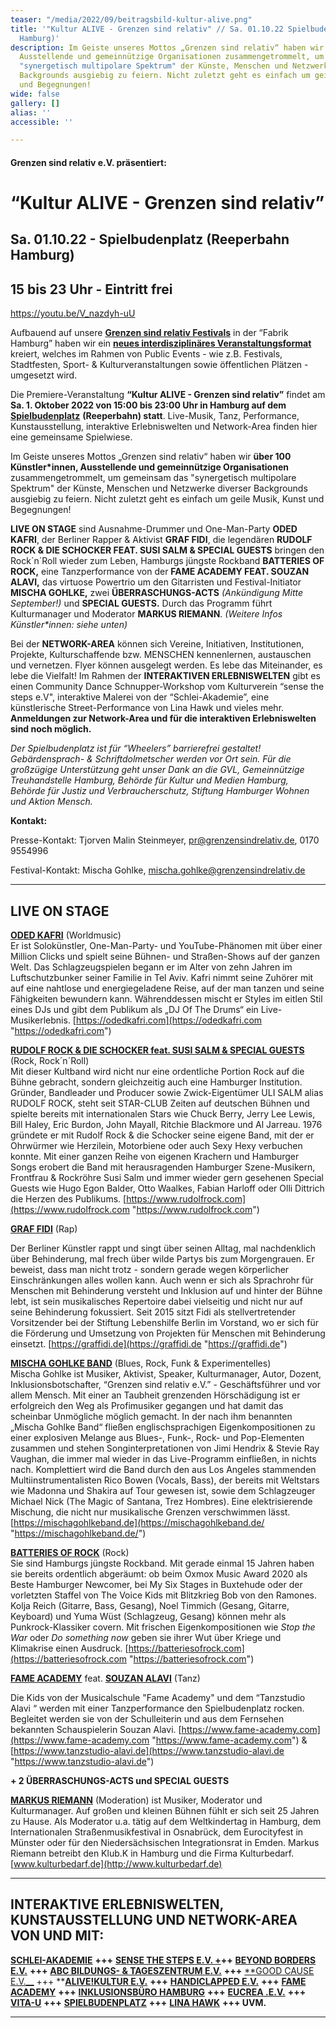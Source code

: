 ```yaml
---
teaser: "/media/2022/09/beitragsbild-kultur-alive.png"
title: '"Kultur ALIVE - Grenzen sind relativ" // Sa. 01.10.22 Spielbudenplatz (Reeperbahn
  Hamburg)'
description: Im Geiste unseres Mottos „Grenzen sind relativ“ haben wir über 100 Künstler*innen,
  Ausstellende und gemeinnützige Organisationen zusammengetrommelt, um gemeinsam das
  "synergetisch multipolare Spektrum" der Künste, Menschen und Netzwerke diverser
  Backgrounds ausgiebig zu feiern. Nicht zuletzt geht es einfach um geile Musik, Kunst
  und Begegnungen!
wide: false
gallery: []
alias: ''
accessible: ''

---
```

#### **Grenzen sind relativ e.V. präsentiert:**

# **“Kultur ALIVE - Grenzen sind relativ”**

## **Sa. 01.10.22 - Spielbudenplatz (Reeperbahn Hamburg)**

## **15 bis 23 Uhr - Eintritt frei**

https://youtu.be/V_nazdyh-uU

Aufbauend auf unsere [**Grenzen sind relativ Festivals**](https://www.grenzensindrelativ.de/aktivitaeten/projekte-und-veranstaltungen/veranstaltungsformate-fuer-dein-event/review-grenzen-sind-relativ-festivals-2017-2019) in der “Fabrik Hamburg” haben wir ein [**neues interdisziplinäres Veranstaltungsformat**](https://www.grenzensindrelativ.de/aktivitaeten/projekte-und-veranstaltungen/veranstaltungsformate-fuer-dein-event/support-inklusion) kreiert, welches im Rahmen von Public Events - wie z.B. Festivals, Stadtfesten, Sport- & Kulturveranstaltungen sowie öffentlichen Plätzen - umgesetzt wird.

Die Premiere-Veranstaltung **“Kultur ALIVE - Grenzen sind relativ”** findet am **Sa. 1. Oktober 2022 von 15:00 bis 23:00 Uhr in Hamburg auf dem** [**Spielbudenplatz**](https://spielbudenplatz.eu/) **(Reeperbahn) statt**. Live-Musik, Tanz, Performance, Kunstausstellung, interaktive Erlebniswelten und Network-Area finden hier eine gemeinsame Spielwiese.

Im Geiste unseres Mottos „Grenzen sind relativ“ haben wir **über 100 Künstler*innen, Ausstellende und gemeinnützige Organisationen** zusammengetrommelt, um gemeinsam das "synergetisch multipolare Spektrum" der Künste, Menschen und Netzwerke diverser Backgrounds ausgiebig zu feiern. Nicht zuletzt geht es einfach um geile Musik, Kunst und Begegnungen!

**LIVE ON STAGE** sind Ausnahme-Drummer und One-Man-Party **ODED KAFRI**, der Berliner Rapper & Aktivist **GRAF FIDI**, die legendären **RUDOLF ROCK & DIE SCHOCKER FEAT. SUSI SALM & SPECIAL GUESTS** bringen den Rock´n´Roll wieder zum Leben, Hamburgs jüngste Rockband **BATTERIES OF ROCK,** eine Tanzperformance von der **FAME ACADEMY FEAT. SOUZAN ALAVI,** das virtuose Powertrio um den Gitarristen und Festival-Initiator **MISCHA GOHLKE,** zwei **ÜBERRASCHUNGS-ACTS** _(Ankündigung Mitte September!)_ und **SPECIAL GUESTS.** Durch das Programm führt Kulturmanager und Moderator **MARKUS RIEMANN**. _(Weitere Infos Künstler*innen: siehe unten)_

Bei der **NETWORK-AREA** können sich Vereine, Initiativen, Institutionen, Projekte, Kulturschaffende bzw. MENSCHEN kennenlernen, austauschen und vernetzen. Flyer können ausgelegt werden. Es lebe das Miteinander, es lebe die Vielfalt! Im Rahmen der **INTERAKTIVEN ERLEBNISWELTEN** gibt es einen Community Dance Schnupper-Workshop vom Kulturverein “sense the steps e.V", interaktive Malerei von der “Schlei-Akademie”, eine künstlerische Street-Performance von Lina Hawk und vieles mehr. **Anmeldungen zur Network-Area und für die interaktiven Erlebniswelten sind noch möglich.**

_Der Spielbudenplatz ist für “Wheelers” barrierefrei gestaltet! Gebärdensprach- & Schriftdolmetscher werden vor Ort sein. Für die großzügige Unterstützung geht unser Dank an die GVL, Gemeinnützige Treuhandstelle Hamburg, Behörde für Kultur und Medien Hamburg, Behörde für Justiz und Verbraucherschutz, Stiftung Hamburger Wohnen und Aktion Mensch._

**Kontakt:**

Presse-Kontakt: Tjorven Malin Steinmeyer, [pr@grenzensindrelativ.de](mailto:pr@grenzensindrelativ.de), 0170 9554996

Festival-Kontakt: Mischa Gohlke, [mischa.gohlke@grenzensindrelativ.de](mailto:mischa.gohlke@grenzensindrelativ.de)

***

## **LIVE ON STAGE**

[**ODED KAFRI**](https://odedkafri.com/ueber/) (Worldmusic)  
Er ist Solokünstler, One-Man-Party- und YouTube-Phänomen mit über einer Million Clicks und spielt seine Bühnen- und Straßen-Shows auf der ganzen Welt. Das Schlagzeugspielen begann er im Alter von zehn Jahren im Luftschutzbunker seiner Familie in Tel Aviv. Kafri nimmt seine Zuhörer mit auf eine nahtlose und energiegeladene Reise, auf der man tanzen und seine Fähigkeiten bewundern kann. Währenddessen mischt er Styles im eitlen Stil eines DJs und gibt dem Publikum als „DJ Of The Drums“ ein Live-Musikerlebnis. [https://odedkafri.com](https://odedkafri.com "https://odedkafri.com")

[**RUDOLF ROCK & DIE SCHOCKER feat. SUSI SALM & SPECIAL GUESTS**](https://www.rudolfrock.com/) (Rock, Rock´n´Roll)  
Mit dieser Kultband wird nicht nur eine ordentliche Portion Rock auf die Bühne gebracht, sondern gleichzeitig auch eine Hamburger Institution. Gründer, Bandleader und Producer sowie Zwick-Eigentümer ULI SALM alias RUDOLF ROCK, steht seit STAR-CLUB Zeiten auf deutschen Bühnen und spielte bereits mit internationalen Stars wie Chuck Berry, Jerry Lee Lewis, Bill Haley, Eric Burdon, John Mayall, Ritchie Blackmore und Al Jarreau. 1976 gründete er mit Rudolf Rock & die Schocker seine eigene Band, mit der er Ohrwürmer wie Herzilein, Motorbiene oder auch Sexy Hexy verbuchen konnte. Mit einer ganzen Reihe von eigenen Krachern und Hamburger Songs erobert die Band mit herausragenden Hamburger Szene-Musikern, Frontfrau & Rockröhre Susi Salm und immer wieder gern gesehenen Special Guests wie Hugo Egon Balder, Otto Waalkes, Fabian Harloff oder Olli Dittrich die Herzen des Publikums. [https://www.rudolfrock.com](https://www.rudolfrock.com "https://www.rudolfrock.com")

[**GRAF FIDI**](https://graffidi.de/) (Rap)

Der Berliner Künstler rappt und singt über seinen Alltag, mal nachdenklich über Behinderung, mal frech über wilde Partys bis zum Morgengrauen. Er beweist, dass man nicht trotz - sondern gerade wegen körperlicher Einschränkungen alles wollen kann. Auch wenn er sich als Sprachrohr für Menschen mit Behinderung versteht und Inklusion auf und hinter der Bühne lebt, ist sein musikalisches Repertoire dabei vielseitig und nicht nur auf seine Behinderung fokussiert. Seit 2015 sitzt Fidi als stellvertretender Vorsitzender bei der Stiftung Lebenshilfe Berlin im Vorstand, wo er sich für die Förderung und Umsetzung von Projekten für Menschen mit Behinderung einsetzt. [https://graffidi.de](https://graffidi.de "https://graffidi.de")

[**MISCHA GOHLKE BAND**](https://mischagohlkeband.de/) (Blues, Rock, Funk & Experimentelles)  
Mischa Gohlke ist Musiker, Aktivist, Speaker, Kulturmanager, Autor, Dozent, Inklusionsbotschafter, “Grenzen sind relativ e.V.” - Geschäftsführer und vor allem Mensch. Mit einer an Taubheit grenzenden Hörschädigung ist er erfolgreich den Weg als Profimusiker gegangen und hat damit das scheinbar Unmögliche möglich gemacht. In der nach ihm benannten „Mischa Gohlke Band“ fließen englischsprachigen Eigenkompositionen zu einer explosiven Melange aus Blues-, Funk-, Rock- und Pop-Elementen zusammen und stehen Songinterpretationen von Jimi Hendrix & Stevie Ray Vaughan, die immer mal wieder in das Live-Programm einfließen, in nichts nach. Komplettiert wird die Band durch den aus Los Angeles stammenden Multiinstrumentalisten Rico Bowen (Vocals, Bass), der bereits mit Weltstars wie Madonna und Shakira auf Tour gewesen ist, sowie dem Schlagzeuger Michael Nick (The Magic of Santana, Trez Hombres). Eine elektrisierende Mischung, die nicht nur musikalische Grenzen verschwimmen lässt. [https://mischagohlkeband.de](https://mischagohlkeband.de/ "https://mischagohlkeband.de/")

[**BATTERIES OF ROCK**](https://batteriesofrock.com/) (Rock)  
Sie sind Hamburgs jüngste Rockband. Mit gerade einmal 15 Jahren haben sie bereits ordentlich abgeräumt: ob beim Oxmox Music Award 2020 als Beste Hamburger Newcomer, bei My Six Stages in Buxtehude oder der vorletzten Staffel von The Voice Kids mit Blitzkrieg Bob von den Ramones. Kolja Reich (Gitarre, Bass, Gesang), Noel Timmich (Gesang, Gitarre, Keyboard) und Yuma Wüst (Schlagzeug, Gesang) können mehr als Punkrock-Klassiker covern. Mit frischen Eigenkompositionen wie _Stop the War_ oder _Do something now_ geben sie ihrer Wut über Kriege und Klimakrise einen Ausdruck. [https://batteriesofrock.com](https://batteriesofrock.com "https://batteriesofrock.com")

[**FAME ACADEMY**](https://www.fame-academy.com/) feat. [**SOUZAN ALAVI**](https://www.souzan-alavi.de/) (Tanz)

Die Kids von der Musicalschule "Fame Academy" und dem “Tanzstudio Alavi “ werden mit einer Tanzperformance den Spielbudenplatz rocken. Begleitet werden sie von der Schulleiterin und aus dem Fernsehen bekannten Schauspielerin Souzan Alavi. [https://www.fame-academy.com](https://www.fame-academy.com "https://www.fame-academy.com") & [https://www.tanzstudio-alavi.de](https://www.tanzstudio-alavi.de "https://www.tanzstudio-alavi.de")

**+ 2 ÜBERRASCHUNGS-ACTS und SPECIAL GUESTS**

[**MARKUS RIEMANN**](http://www.kulturbedarf.de) (Moderation) ist Musiker, Moderator und Kulturmanager. Auf großen und kleinen Bühnen fühlt er sich seit 25 Jahren zu Hause. Als Moderator u.a. tätig auf dem Weltkindertag in Hamburg, dem Internationalen Straßenmusikfestival in Osnabrück, dem Eurocityfest in Münster oder für den Niedersächsischen Integrationsrat in Emden. Markus Riemann betreibt den Klub.K in Hamburg und die Firma Kulturbedarf. [www.kulturbedarf.de](http://www.kulturbedarf.de)

***

## **INTERAKTIVE ERLEBNISWELTEN, KUNSTAUSSTELLUNG UND NETWORK-AREA VON UND MIT:**

[**SCHLEI-AKADEMIE**](https://www.schlei-akademie.de/) **+++** [**SENSE THE STEPS E.V. +**](https://www.sense-the-steps.org/)**++** [**BEYOND BORDERS E.V.**](http://beyond-borders-ev.de/de/) **+++** [**ABC BILDUNGS- & TAGESZENTRUM E.V.**](https://www.abc-huell.de/) **+++** [**GOOD CAUSE E.V.__](https://goodcause-ev.org/) +++ **[**ALIVE!KULTUR E.V.**](https://www.alivekultur.de/) **+++** [**HANDICLAPPED E.V.**](https://handiclapped-berlin.de/) **+++** [**FAME ACADEMY**](https://www.fame-academy.com/) **+++** [**INKLUSIONSBÜRO HAMBURG**](https://www.hamburg.de/skbm/4477488/inklusionsbuero/) **+++** [**EUCREA .E.V.**](https://www.eucrea.de/) **+++** [**VITA-U**](https://vita-u.de/?lang=de) **+++** [**SPIELBUDENPLATZ**](https://spielbudenplatz.eu/) **+++** [**LINA HAWK**](https://linahawk.com/site/) **+++ UVM.**

***